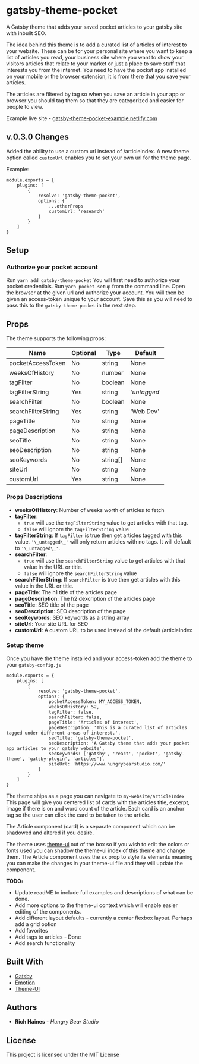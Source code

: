 # gatsby-theme-pocket

A Gatsby theme that adds your saved pocket articles to your gatsby site with inbuilt SEO. 

The idea behind this theme is to add a curated list of articles of interest to your website. These can be for your personal site where you want to keep a list of articles you read, your business site where you want to show your visitors articles that relate to your market or just a place to save stuff that interests you from the internet. You need to have the pocket app installed on your mobile or the browser extension, it is from there that you save your articles. 

The articles are filtered by tag so when you save an article in your app or browser you should tag them so that they are categorized and easier for people to view.

Example live site - [gatsby-theme-pocket-example.netlify.com](https://gatsby-theme-pocket-example.netlify.com/articleIndex)

## v.0.3.0 Changes

Added the ability to use a custom url instead of /articleIndex. A new theme option called `customUrl` enables you to set your own url for the theme page.

Example: 

```
module.exports = {
    plugins: [
        {
            resolve: 'gatsby-theme-pocket',
            options: {
                ...otherProps
                customUrl: 'research'
            }
        }
    ]
}
```

## Setup

### Authorize your pocket account

Run `yarn add gatsby-theme-pocket` You will first need to authorize your pocket credentials. Run `yarn pocket-setup` from the command line. Open the browser at the given url and authorize your account. You will then be given an access-token unique to your account. Save this as you will need to pass this to the `gatsby-theme-pocket` in the next step.

## Props

The theme supports the following props: 

| Name                         | Optional   | Type    | Default       |
|------------------------------|------------|---------|---------------|
| pocketAccessToken            |   No       | string  | None          |
| weeksOfHistory               |   No       | number  | None          |
| tagFilter                    |   No       | boolean | None          |
| tagFilterString              |   Yes      | string  | '_untagged_'  |
| searchFilter                 |   No       | boolean | None          |
| searchFilterString           |   Yes      | string  | 'Web Dev'     |
| pageTitle                    |   No       | string  | None          |
| pageDescription              |   No       | string  | None          |
| seoTitle                     |   No       | string  | None          |
| seoDescription               |   No       | string  | None          |
| seoKeywords                  |   No       | string[]| None          |
| siteUrl                      |   No       | string  | None          |
| customUrl                    |   Yes      | string  | None          |

### Props Descriptions

- **weeksOfHistory**: Number of weeks worth of articles to fetch
- **tagFilter**:
  - `true` will use the `tagFilterString` value to get articles with that tag.
  - `false` will ignore the `tagFilterString` value
- **tagFilterString**: If `tagFilter` is true then get articles tagged with this value. `'\_untagged\_'` will only return articles with no tags. It will default to `'\_untagged\_'`.
- **searchFilter**:
  - `true` will use the `searchFilterString` value to get articles with that value in the URL or title.
  - `false` will ignore the `searchFilterString` value
- **searchFilterString**: If `searchFilter` is true then get articles with this value in the URL or title.
- **pageTitle**: The h1 title of the articles page
- **pageDescription**: The h2 dexcription of the articles page
- **seoTitle**: SEO title of the page
- **seoDescription**: SEO description of the page
- **seoKeywords**: SEO keywords as a string array
- **siteUrl**: Your site URL for SEO
- **customUrl**: A custom URL to be used instead of the default /articleIndex

### Setup theme

Once you have the theme installed and your access-token add the theme to your `gatsby-config.js`

```
module.exports = {
    plugins: [
        {
            resolve: 'gatsby-theme-pocket',
            options: {
                pocketAccessToken: MY_ACCESS_TOKEN,
                weeksOfHistory: 52,
                tagFilter: false,
                searchFilter: false,
                pageTitle: 'Articles of interest',
                pageDescription: 'This is a curated list of articles tagged under different areas of interest.',
                seoTitle: 'gatsby-theme-pocket',
                seoDescription: 'A Gatsby theme that adds your pocket app articles to your gatsby website',
                seoKeywords: ['gatsby', 'react', 'pocket', 'gatsby-theme', 'gatsby-plugin', 'articles'],
                siteUrl: 'https://www.hungrybearstudio.com/'
            }
        }
    ]
}
```

The theme ships as a page you can navigate to `my-website/articleIndex` This page will give you centered list of cards with the articles title, excerpt, image if there is on and word count of the article. Each card is an anchor tag so the user can click the card to be taken to the article. 

The Article component (card) is a separate component which can be shadowed and altered if you desire. 

The theme uses [theme-ui](https://theme-ui.com/) out of the box so if you wish to edit the colors or fonts used you can shadow the theme-ui index of this theme and change them. The Article component uses the sx prop to style its elements meaning you can make the changes in your theme-ui file and they will update the component.

**TODO:**
- Update readME to include full examples and descriptions of what can be done.
- Add more options to the theme-ui context which will enable easier editing of the components.
- Add different layout defaults - currently a center flexbox layout. Perhaps add a grid option
- Add favorites
- Add tags to articles - Done
- Add search functionality

## Built With

- [Gatsby](https://www.gatsbyjs.org/)
- [Emotion](https://emotion.sh/docs/introduction)
- [Theme-UI](https://theme-ui.com/)

## Authors

- **Rich Haines** - _Hungry Bear Studio_

## License

This project is licensed under the MIT License